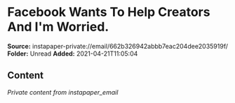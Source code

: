 # Facebook Wants To Help Creators And I'm Worried.

**Source:** instapaper-private://email/662b326942abbb7eac204dee2035919f/
**Folder:** Unread
**Added:** 2021-04-21T11:05:04




## Content
*Private content from instapaper_email*
